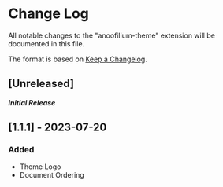 # Change Log

All notable changes to the "anoofilium-theme" extension will be documented in this file.

The format is based on [Keep a Changelog](https://keepachangelog.com/en/1.0.0/).

## [Unreleased]

**_Initial Release_**

## [1.1.1] - 2023-07-20

### Added

- Theme Logo
- Document Ordering